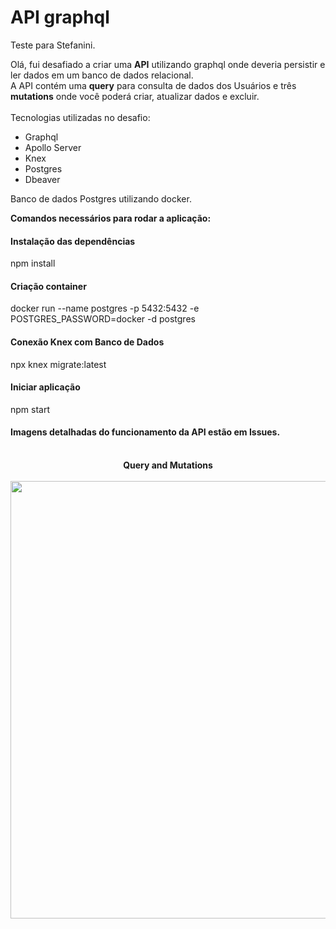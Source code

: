 # API graphql
Teste para Stefanini.

Olá, fui desafiado a criar uma <b>API</b> utilizando graphql onde deveria persistir e ler dados em um banco de dados relacional.<br>
A API contém uma <b>query</b> para consulta de dados dos Usuários e três <b>mutations</b> onde você poderá criar, atualizar dados e excluir. <br>
<br>
Tecnologias utilizadas no desafio:
- Graphql
- Apollo Server
- Knex
- Postgres
- Dbeaver

Banco de dados Postgres utilizando docker.

<b>Comandos necessários para rodar a aplicação:</b>
<h4> Instalação das dependências </h4>
 npm install
 
<br>
<h4> Criação container </h4>
docker run --name postgres -p 5432:5432 -e POSTGRES_PASSWORD=docker -d postgres

<h4> Conexão Knex com Banco de Dados </h4>
npx knex migrate:latest

<h4> Iniciar aplicação </h4>
npm start
      

<h4>Imagens detalhadas do funcionamento da API estão em <b>Issues</b>.</h4>

<br>


<div align="center">
  <div title><b>Query and Mutations</b></div>
  <br>
  <img src="https://user-images.githubusercontent.com/51123651/170269369-3d3e39ec-fe6a-4489-954c-8213be5b6c28.png" width="700px">
  </div>
